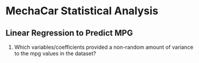 # MechaCar Statistical Analysis

## Linear Regression to Predict MPG
1. Which variables/coefficients provided a non-random amount of variance to the mpg values in the dataset?





























